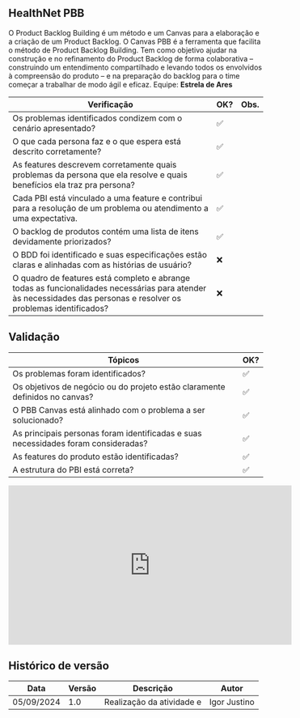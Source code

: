 ## HealthNet PBB
O Product Backlog Building é um método e um Canvas para a elaboração e a criação de um Product Backlog. O Canvas PBB é a ferramenta que facilita o método de Product Backlog Building. Tem como objetivo ajudar na construção e no refinamento do Product Backlog de forma colaborativa – construindo um entendimento compartilhado e levando todos os envolvidos à compreensão do produto – e na preparação do backlog para o time começar a trabalhar de modo ágil e eficaz.
Equipe: **Estrela de Ares**




| Verificação                                                                 | OK?  | Obs.                                                                                                   |
|-----------------------------------------------------------------------------|------|--------------------------------------------------------------------------------------------------------|
| Os problemas identificados condizem com o cenário apresentado?              | ✅    |                                                                                                        |
| O que cada persona faz e o que espera está descrito corretamente?           | ✅    |  |
| As features descrevem corretamente quais problemas da persona que ela resolve e quais benefícios ela traz pra persona? | ✅    |                                                                                                        |
| Cada PBI está vinculado a uma feature e contribui para a resolução de um problema ou atendimento a uma expectativa. | ✅    |                                                                                                        |
| O backlog de produtos contém uma lista de itens devidamente priorizados?    | ✅    |                                                                                                        |
| O BDD  foi identificado e suas especificações estão claras e alinhadas com as histórias de usuário?   | ❌    | |
| O quadro de features está completo e abrange todas as funcionalidades necessárias para atender às necessidades das personas e resolver os problemas identificados?    | ❌    | 





## Validação

| Tópicos                                                        | OK? |
|----------------------------------------------------------------|-----|
| Os problemas foram identificados?                               | ✅   |
| Os objetivos de negócio ou do projeto estão claramente definidos no canvas? | ✅   |
| O PBB Canvas está alinhado com o problema a ser solucionado?    | ✅   |
| As principais personas foram identificadas e suas necessidades foram consideradas? | ✅   |
| As features do produto estão identificadas?                    | ✅   |
| A estrutura do PBI está correta?                               | ✅   |


<iframe width="560" height="315" src="https://www.youtube.com/embed/BaeleEZjf8k?si=DHvqoHqB1qYLtevn" title="YouTube video player" frameborder="0" allow="accelerometer; autoplay; clipboard-write; encrypted-media; gyroscope; picture-in-picture; web-share" referrerpolicy="strict-origin-when-cross-origin" allowfullscreen></iframe>

## Histórico de versão

 Data       | Versão | Descrição                        | Autor          |
| ---------- | ------ | -------------------------------- | -------------- |
| 05/09/2024 | 1.0    | Realização da atividade e  |Igor Justino |
